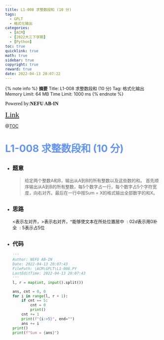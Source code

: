 ```yaml
---
title: L1-008 求整数段和 (10 分)
tags:
  - GPLT
  - 格式化输出
categories:
  - [ACM]
  - [2022大三下学期]
  - [Python]
toc: true
quicklink: true
math: true
sidebar: true
copyright: true
reward: true
date: 2022-04-13 20:07:22
---
```



{% note info %}
**摘要**
Title: L1-008 求整数段和 (10 分)
Tag: 格式化输出
Memory Limit: 64 MB
Time Limit: 1000 ms
{% endnote %}
<!-- more -->

<font size=3 face=楷体>Powered by:**NEFU AB-IN**</font>

<font color=#FFA500 size=5 face=楷体>[Link](https://pintia.cn/problem-sets/994805046380707840/problems/994805135224455168)</font>

@[TOC](文章目录)

# <font color=#6495ED size=6>L1-008 求整数段和 (10 分)</font>

* ## <font size=4 face=粗体>题意</font>

  >给定两个整数A和B，输出从A到B的所有整数以及这些数的和。
  >首先顺序输出从A到B的所有整数，每5个数字占一行，每个数字占5个字符宽度，向右对齐。最后在一行中按Sum = X的格式输出全部数字的和X。

* ## <font size=4 face=粗体>思路</font>

  $<$表示左对齐，$>$表示右对齐，^能够使文本在所处位置居中
  $:02d$表示用$0$补全
  $:5$表示占5位

* ## <font size=4 face=粗体>代码</font>

  ```python
  '''
  Author: NEFU AB-IN
  Date: 2022-04-13 20:07:43
  FilePath: \ACM\GPLT\L1-008.PY
  LastEditTime: 2022-04-13 20:07:43
  '''
  l, r = map(int, input().split())

  ans, cnt = 0, 0
  for i in range(l, r + 1):
      if cnt == 5:
          cnt = 0
          print()
      cnt += 1
      print(f"{i:>5}", end="")
      ans += i
  print()
  print(f"Sum = {ans}")
  ```